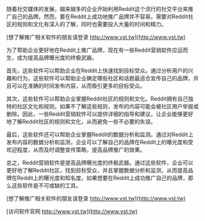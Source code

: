 随着社交媒体的发展，越来越多的企业开始利用Reddit这个流行的社交平台来推广自己的品牌。然而，要在Reddit上成功地推广品牌并不容易，需要对Reddit社区的规则和文化有深入的了解，同时也需要投入大量的时间和精力。

[想了解推广相关软件的朋友请登录 http://www.vst.tw](http://www.vst.tw)

为了帮助企业更好地在Reddit上推广品牌，现在有一些Reddit营销软件应运而生，成为提高品牌曝光度的终极武器。

首先，这些软件可以帮助企业在Reddit上快速找到目标受众。通过分析用户的兴趣和行为，这些软件可以帮助企业确定哪些社区和话题最适合宣传自己的品牌，并且可以在准确的时间发布内容，从而吸引更多的目标受众。

其次，这些软件可以帮助企业掌握Reddit社区的规则和文化。Reddit拥有自己独特的社区文化和规则，如果不了解这些规则，发布的内容可能会被社区用户举报或删除。因此，一些Reddit营销软件可以提供详细的指导和建议，让企业能够更好地了解Reddit社区的规则和文化，从而避免一些不必要的失误。

最后，这些软件还可以帮助企业掌握Reddit的数据分析和监测。通过对Reddit上发布内容的数据分析和监测，企业可以了解自己的品牌在Reddit上的曝光度和受欢迎程度，从而及时调整宣传策略，提高品牌推广的效果。

总之，Reddit营销软件是提高品牌曝光度的终极武器。通过这些软件，企业可以更好地了解Reddit社区，找到目标受众，并且掌握数据分析和监测，从而提高品牌在Reddit上的曝光度和知名度。如果想要在Reddit上成功推广自己的品牌，那么这些软件是不可或缺的工具。

[想了解推广相关软件的朋友请登录 http://www.vst.tw](http://www.vst.tw)


[访问软件官网 http://www.vst.tw](http://www.vst.tw)

